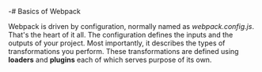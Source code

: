 -# Basics of Webpack

Webpack is driven by configuration, normally named as *webpack.config.js*. That's the heart of it all. The configuration defines the inputs and the outputs of your project. Most importantly, it describes the types of transformations you perform. These transformations are defined using **loaders** and **plugins** each of which serves purpose of its own.

